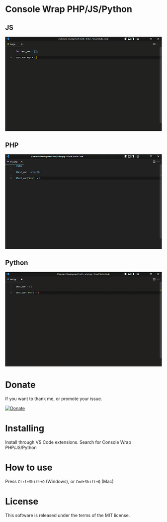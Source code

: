 # Console Wrap PHP/JS/Python

## JS
![JS](https://github.com/Code-Elements/Console-Wrap-PHP-JS-Python/raw/HEAD/images/js.gif)

## PHP
![PHP](https://github.com/Code-Elements/Console-Wrap-PHP-JS-Python/raw/HEAD/images/php.gif)

## Python
![Python](https://github.com/Code-Elements/Console-Wrap-PHP-JS-Python/raw/HEAD/images/python.gif)

# Donate

If you want to thank me, or promote your issue.

[![Donate](https://img.shields.io/badge/Donate-PayPal-green.svg)](https://www.paypal.com/paypalme/SheduBCV)

# Installing

Install through VS Code extensions. Search for Console Wrap PHP/JS/Python

# How to use

Press `Ctrl+Shift+Q` (Windows), or `Cmd+Shift+Q` (Mac)

# License

This software is released under the terms of the MIT license.

